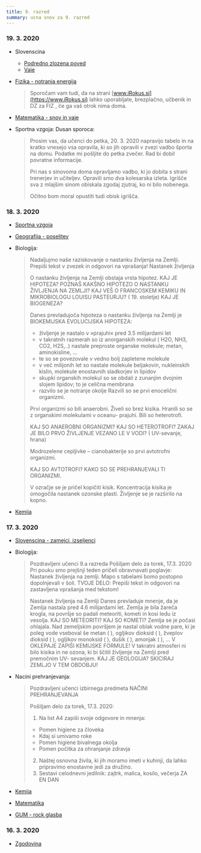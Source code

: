 ```yaml
---
title: 9. razred
summary: ucna snov za 9. razred
---
```


<!--
Drug teden

* [Geografija - opis obsredozemskih pokraijn](geografija/OPIS-OBSREDOZEMSKIH-POKRAJIN.pdf) - v zvezek.

### 20. 3. 2020

* [SLO - pripredno zlozena poved](slovenscina/2020-03-20-priredno-zlozena-poved.pdf)

-->

### 19. 3. 2020

* Slovenscina
    * [Podredno zlozena poved](slovenscina/podredno-zlozena-poved.pdf)
    * [Vaje](slovenscina/2020-03-19-vaje.pdf)
* [Fizika - notranja energija](fizika/Navodila1FIZ9.pdf)

    > Sporočam vam tudi, da na strani [www.iRokus.si](https://www.iRokus.si) lahko uporabljate, brezplačno, učbenik in DZ za FIZ , če ga vaš otrok nima doma.

* [Matematika - snov in vaje](matematika/2020-03-19-matematika.pdf)
* Sportna vzgoja: Dusan sporoca:

    > Prosim vas, da učenci do petka, 20. 3. 2020 napravijo tabelo in na kratko vnesejo vsa opravila, ki so jih opravili v zvezi vadbo športa na domu. 
    > Podatke mi pošljite do petka zvečer. Rad bi dobil povratne informacije.
    > 
    > Pri nas s sinovoma doma opravljamo vadbo, ki jo dobita s strani trenerjev in učiteljev. Opravili smo dva kolesarska izleta. 
    > Igrišče sva z mlajšim sinom obiskala zgodaj zjutraj, ko ni bilo nobenega.
    > 
    > Očitno bom moral opustiti tudi obisk igrišča.

### 18. 3. 2020

* [Sportna vzgoja](2020-03-18-telesna-vzgoja.pdf)
* [Geografija - poselitev](geografija/2020-03-18-poselitev.pdf)
* Biologija:

    >Nadaljujmo naše raziskovanje o nastanku življenja na Zemlji.
    >Prepiši tekst v zvezek in odgovori na vprašanja!
    >Nastanek življenja
    >
    >O nastanku življenja na Zemlji obstaja vrsta hipotez.
    >KAJ JE HIPOTEZA?
    >POZNAŠ KAKŠNO HIPOTEZO O NASTANKU ŽIVLJENJA NA ZEMLJI?
    >KAJ VEŠ O FRANCOSKEM KEMIKU IN MIKROBIOLOGU LOUISU PASTEURJU? ( 19. stoletje)
    >KAJ JE BIOGENEZA?
    >
    >Danes prevladujoča hipoteza o nastanku življenja na Zemlji je BIOKEMIJSKA EVOLUCIJSKA HIPOTEZA:
    >- življenje je nastalo v »prajuhi« pred 3.5 milijardami let
    >- v takratnih razmerah so iz anorganskih molekul ( H2O, NH3, CO2, H2S,..) nastale preproste organske molekule; metan, aminokisline, …
    >- te so se povezovale v vedno bolj zapletene molekule
    >- v več milijonih let so nastale molekule beljakovin, nukleinskih kislin, molekule enostavnih sladkorjev in lipidov
    >- skupki organskih molekul so se obdali z zunanjim dvojnim slojem lipidov; to je celična membrana
    >- razvilo se je notranje okolje
    >Razvili so se prvi enocelični organizmi.
    >
    >Prvi organizmi so bili anaerobni. Živeli so brez kisika. Hranili so se z organskimi molekulami v oceanu- prajuhi. Bili so heterotrofi.
    >
    >KAJ SO ANAEROBNI ORGANIZMI?
    >KAJ SO HETEROTROFI?
    >ZAKAJ JE BILO PRVO ŽIVLJENJE VEZANO LE V VODI? ( UV-sevanje, hrana)
    >
    >Modrozelene cepljivke – cianobakterije so prvi avtotrofni organizmi.
    >
    >KAJ SO AVTOTROFI? KAKO SO SE PREHRANJEVALI TI ORGANIZMI. 
    >
    >V ozračje se je pričel kopičiti kisik.
    >Koncentracija kisika je omogočila nastanek ozonske plasti. Življenje se je razširilo na kopno.

* [Kemija](kemija/Navodila2KEM9.pdf)

### 17. 3. 2020

* [Slovenscina - zamejci, izseljenci](slovenscina/ZAMEJCI-IZSELJENCI.pdf)
* Biologija:

    >Pozdravljeni učenci 9.a razreda
    >Pošiljam delo za torek, 17.3. 2020
    >Pri pouku smo prejšnji teden pričeli obravnavati poglavje: Nastanek življenja na zemlji.
    >Mapo s tabelami bomo postopno dopolnjevali v šoli.
    >TVOJE DELO:
    >Prepiši tekst in odgovori na zastavljena vprašanja med tekstom!
    >
    >Nastanek življenja na Zemlji
    >Danes prevladuje mnenje, da je Zemlja nastala pred 4.6 milijardami let.
    >Zemlja je bila žareča krogla, na površje so padali meteoriti, kometi in kosi ledu iz vesolja.
    >KAJ SO METEORITI?
    >KAJ SO KOMETI?
    >Zemlja se je počasi ohlajala.
    >Nad zemeljskim površjem je nastal oblak vodne pare, ki je poleg vode vseboval še metan ( ), ogljikov dioksid ( ), žveplov dioksid ( ), ogljikov monoksid ( ), dušik ( ), amonjak ( ), …
    >V OKLEPAJE ZAPIŠI KEMIJSKE FORMULE!
    >V takratni atmosferi ni bilo kisika in ne ozona, ki bi ščitil življenje na Zemlji pred premočnim UV- sevanjem.
    >KAJ JE GEOLOGIJA?
    >SKICIRAJ ZEMLJO V TEM OBDOBJU!

* Nacini prehranjevanja:

    >Pozdravljeni učenci izbirnega predmeta NAČINI PREHRANJEVANJA
    >
    >Pošiljam delo za torek, 17.3. 2020:
    >1. Na list A4 zapiši svoje odgovore in mnenja:
    >- Pomen higiene za človeka
    >- Kdaj si umivamo roke
    >- Pomen higiene bivalnega okolja
    >- Pomen počitka za ohranjanje zdravja
    >
    >2. Naštej osnovna živila, ki jih moramo imeti v kuhinji, da lahko pripravimo enostavne jedi za družino.
    >3. Sestavi celodnevni jedilnik: zajtrk, malica, kosilo, večerja
    >ZA EN DAN

* [Kemija](kemija/2020-03-17-kemija.pdf)
* [Matematika](matematika/2020-03-17-matematika.pdf)
* [GUM - rock glasba](gum/Glasba-rock.pdf)

### 16. 3. 2020

* [Zgodovina](zgodovina/blokovsko-razdeljen-svet.pdf)
